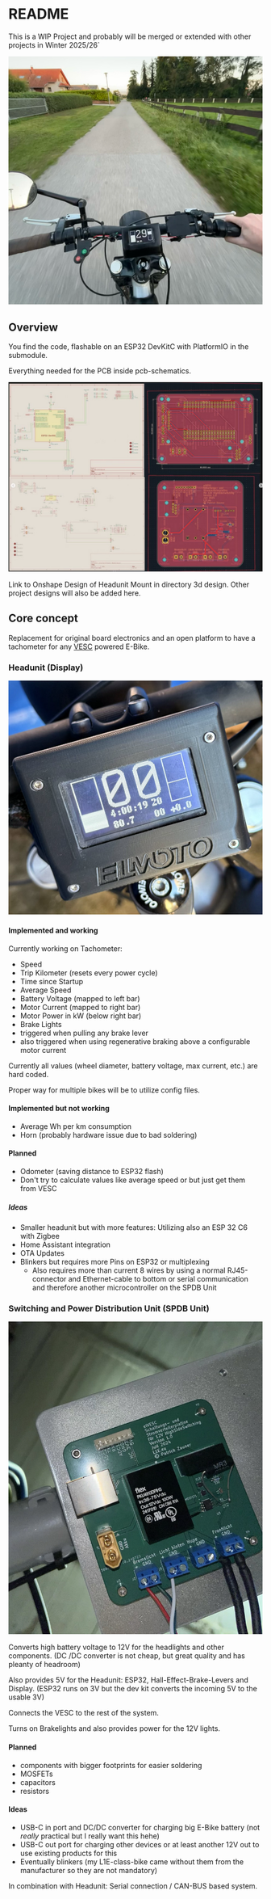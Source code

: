 # README

This is a WIP Project and probably will be merged or extended with other projects in Winter 2025/26`

![Summer 2024](ride.png)

## Overview

You find the code, flashable on an ESP32 DevKitC with PlatformIO in the submodule.

Everything needed for the PCB inside pcb-schematics.

![pcb-schematics](PCB-overview-and-schematic.png)

Link to Onshape Design of Headunit Mount in directory 3d design.
Other project designs will also be added here.

## Core concept

Replacement for original board electronics and an open platform to have a tachometer for any [VESC](https://vesc-project.com/) powered E-Bike.


### Headunit (Display)

![Tachometer in current housing](tachometer-updated-3d-design.png)

#### Implemented and working
Currently working on Tachometer:
- Speed
- Trip Kilometer (resets every power cycle)
- Time since Startup
- Average Speed
- Battery Voltage (mapped to left bar)
- Motor Current (mapped to right bar)
- Motor Power in kW (below right bar)
- Brake Lights
 - triggered when pulling any brake lever
 - also triggered when using regenerative braking above a configurable motor current

Currently all values (wheel diameter, battery voltage, max current, etc.) are hard coded.

Proper way for multiple bikes will be to utilize config files.

#### Implemented but not working
- Average Wh per km consumption
- Horn (probably hardware issue due to bad soldering)

#### Planned
- Odometer (saving distance to ESP32 flash)
- Don't try to calculate values like average speed or  but just get them from VESC

##### Ideas
- Smaller headunit but with more features: Utilizing also an ESP 32 C6 with Zigbee
 - Home Assistant integration
- OTA Updates
- Blinkers but requires more Pins on ESP32 or multiplexing
  - Also requires more than current 8 wires by using a normal RJ45-connector and Ethernet-cable to bottom or serial communication and therefore another microcontroller on the SPDB Unit

### Switching and Power Distribution Unit (SPDB Unit)

![Switching and Power Distribution Unit](SPDB.png)

Converts high battery voltage to 12V for the headlights and other components. (DC
/DC converter is not cheap, but great quality and has pleanty of headroom)

Also provides 5V for the Headunit: ESP32, Hall-Effect-Brake-Levers and Display. (ESP32 runs on 3V but the dev kit converts the incoming 5V to the usable 3V)

Connects the VESC to the rest of the system.

Turns on Brakelights and also provides power for the 12V lights.

#### Planned
- components with bigger footprints for easier soldering
 - MOSFETs
 - capacitors
 - resistors

#### Ideas

- USB-C in port and DC/DC converter for charging big E-Bike battery (not _really_ practical but I really want this hehe)
- USB-C out port for charging other devices or at least another 12V out to use existing products for this
- Eventually blinkers (my L1E-class-bike came without them from the manufacturer so they are not mandatory)

In combination with Headunit: Serial connection / CAN-BUS based system.
